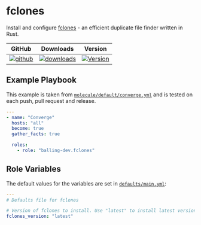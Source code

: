 # fclones

Install and configure [fclones](https://github.com/pkolaczk/fclones) - an
efficient duplicate file finder written in Rust.

|GitHub|Downloads|Version|
|------|---------|-------|
|[![github](https://github.com/balling-dev/ansible-role-fclones/workflows/Continuous%20Integration/badge.svg)](https://github.com/balling-dev/ansible-role-fclones/actions)|[![downloads](https://img.shields.io/ansible/role/d/)](https://galaxy.ansible.com/balling-dev/fclones)|[![Version](https://img.shields.io/github/release/balling-dev/ansible-role-fclones.svg)](https://github.com/balling-dev/ansible-role-fclones/releases/)|

## Example Playbook

This example is taken from
[`molecule/default/converge.yml`](
https://github.com/balling-dev/ansible-role-fclones/blob/main/molecule/default/converge.yml)
and is tested on each push, pull request and release.

```yaml
---
- name: "Converge"
  hosts: "all"
  become: true
  gather_facts: true

  roles:
    - role: "balling-dev.fclones"
```

## Role Variables

The default values for the variables are set in
[`defaults/main.yml`](https://github.com/balling-dev/ansible-role-fclones/blob/main/defaults/main.yml):

```yaml
---
# Defaults file for fclones

# Version of fclones to install. Use "latest" to install latest version.
fclones_version: "latest"
```
